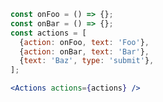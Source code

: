 ```js static
const onFoo = () => {};
const onBar = () => {};
const actions = [
  {action: onFoo, text: 'Foo'},
  {action: onBar, text: 'Bar'},
  {text: 'Baz', type: 'submit'},
];
```

```jsx static
<Actions actions={actions} />
```
